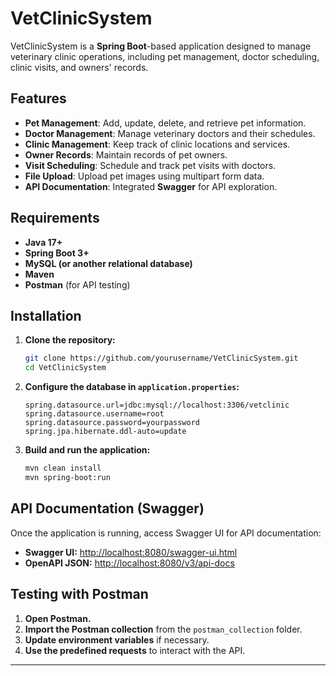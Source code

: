 # VetClinicSystem

VetClinicSystem is a **Spring Boot**-based application designed to manage veterinary clinic operations, including pet management, doctor scheduling, clinic visits, and owners' records.

## Features

- **Pet Management**: Add, update, delete, and retrieve pet information.
- **Doctor Management**: Manage veterinary doctors and their schedules.
- **Clinic Management**: Keep track of clinic locations and services.
- **Owner Records**: Maintain records of pet owners.
- **Visit Scheduling**: Schedule and track pet visits with doctors.
- **File Upload**: Upload pet images using multipart form data.
- **API Documentation**: Integrated **Swagger** for API exploration.

## Requirements

- **Java 17+**
- **Spring Boot 3+**
- **MySQL (or another relational database)**
- **Maven**
- **Postman** (for API testing)

## Installation

1. **Clone the repository:**

   ```bash
   git clone https://github.com/yourusername/VetClinicSystem.git
   cd VetClinicSystem
   ```

2. **Configure the database in `application.properties`:**

   ```properties
   spring.datasource.url=jdbc:mysql://localhost:3306/vetclinic
   spring.datasource.username=root
   spring.datasource.password=yourpassword
   spring.jpa.hibernate.ddl-auto=update
   ```

3. **Build and run the application:**

   ```bash
   mvn clean install
   mvn spring-boot:run
   ```

## API Documentation (Swagger)

Once the application is running, access Swagger UI for API documentation:

- **Swagger UI:** [http://localhost:8080/swagger-ui.html](http://localhost:8080/swagger-ui.html)
- **OpenAPI JSON:** [http://localhost:8080/v3/api-docs](http://localhost:8080/v3/api-docs)

## Testing with Postman

1. **Open Postman.**
2. **Import the Postman collection** from the `postman_collection` folder.
3. **Update environment variables** if necessary.
4. **Use the predefined requests** to interact with the API.

---